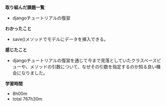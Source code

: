 **取り組んだ課題一覧**
* djangoチュートリアルの復習

**わかったこと**
* save()メソッドでモデルにデータを挿入できる。
  
**感じたこと**
* djangoチュートリアルの復習を通じて今まで見落としていたクラスベースビューや、メソッドの引数について、なぜその引数を指定するのか知る良い機会になりました。

**学習時間**
* 8h00m
 * total 767h30m
